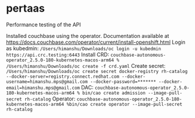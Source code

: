 # pertaas
Performance testing of the API

Installed couchbase using the operator. Documentation available at https://docs.couchbase.com/operator/current/install-openshift.html
Login as kubedmin: `/Users/himanshu/Downloads/oc login -u kubedmin https://api.crc.testing:6443`
Install CRD: `couchbase-autonomous-operator_2.5.0-180-kubernetes-macos-arm64 % /Users/himanshu/Downloads/oc create -f crd.yaml`
Create secret: `/Users/himanshu/Downloads/oc create secret docker-registry rh-catalog --docker-server=registry.connect.redhat.com --docker-username=himanshu.mps@gmail.com --docker-password=******* --docker-email=himanshu.mps@gmail.com`
DAC: `couchbase-autonomous-operator_2.5.0-180-kubernetes-macos-arm64 % bin/cao create admission --image-pull-secret rh-catalog`
Operator: `couchbase-autonomous-operator_2.5.0-180-kubernetes-macos-arm64 %bin/cao create operator --image-pull-secret rh-catalog`
